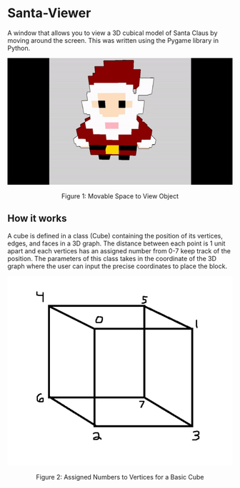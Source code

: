 # Santa-Viewer

A window that allows you to view a 3D cubical model of Santa Claus by moving around the screen. This was written using the Pygame library in Python.

<p align="center">
  <img src="https://github.com/GrantPau/Santa-Viewer/blob/main/Clips/santa.gif" alt="animated" />
</p>
<p align="center">Figure 1: Movable Space to View Object

## How it works
A cube is defined in a class (Cube) containing the position of its vertices, edges, and faces in a 3D graph. The distance between each point is 1 unit apart and each vertices has an assigned number from 0-7 keep track of the position. The parameters of this class takes in the coordinate of the 3D graph where the user can input the precise coordinates to place the block.

<p align="center">
  <img src="https://github.com/GrantPau/Santa-Viewer/blob/main/Clips/cube.PNG"/>
</p>
<p align="center">Figure 2: Assigned Numbers to Vertices for a Basic Cube
